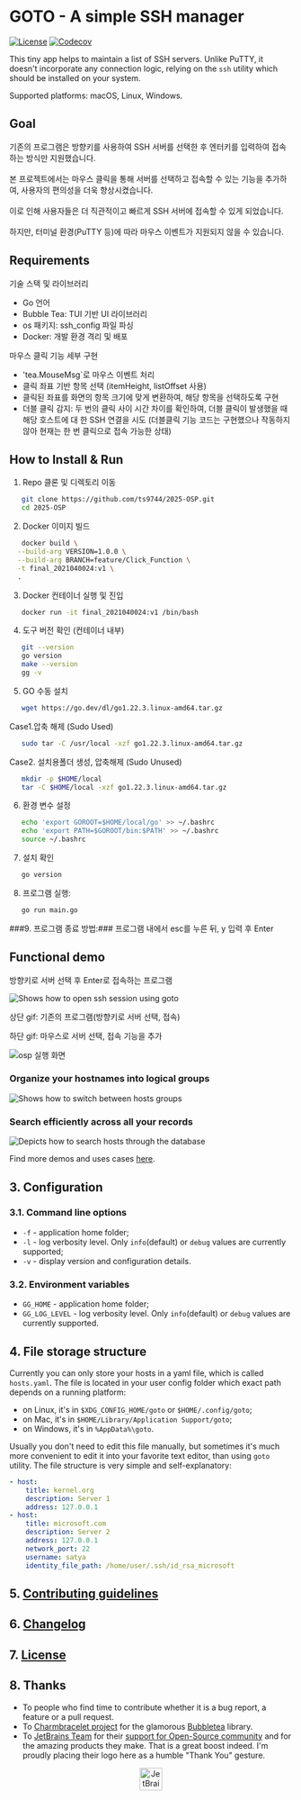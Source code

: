 # GOTO - A simple SSH manager #

[![License](https://img.shields.io/badge/license-MIT-blue.svg?style=flat-square)](https://raw.githubusercontent.com/grafviktor/goto/master/LICENSE)
[![Codecov](https://codecov.io/gh/grafviktor/goto/branch/develop/graph/badge.svg?token=tTyTsuCvNb)](https://codecov.io/gh/grafviktor/goto)

This tiny app helps to maintain a list of SSH servers. Unlike PuTTY, it doesn't incorporate any connection logic, relying on the `ssh` utility which should be installed on your system.

Supported platforms: macOS, Linux, Windows.

## Goal ##

  기존의 프로그램은 방향키를 사용하여 SSH 서버를 선택한 후 엔터키를 입력하여 접속하는 방식만 지원했습니다. <br><br>본 프로젝트에서는 마우스 클릭을 통해 서버를 선택하고 접속할 수 있는 기능을 추가하여, 사용자의 편의성을 더욱 향상시켰습니다. <br><br>이로 인해 사용자들은 더 직관적이고 빠르게 SSH 서버에 접속할 수 있게 되었습니다. <br><br>하지만, 터미널 환경(PuTTY 등)에 따라 마우스 이벤트가 지원되지 않을 수 있습니다.


## Requirements ##

기술 스택 및 라이브러리
- Go 언어
- Bubble Tea: TUI 기반 UI 라이브러리
- os 패키지: ssh_config 파일 파싱
- Docker: 개발 환경 격리 및 배포

마우스 클릭 기능 세부 구현
- 'tea.MouseMsg`로 마우스 이벤트 처리
- 클릭 좌표 기반 항목 선택 (itemHeight, listOffset 사용)
- 클릭된 좌표를 화면의 항목 크기에 맞게 변환하여, 해당 항목을 선택하도록 구현
- 더블 클릭 감지: 두 번의 클릭 사이 시간 차이를 확인하여, 더블 클릭이 발생했을 때 해당 호스트에 대   한 SSH 연결을 시도
(더블클릭 기능 코드는 구현했으나 작동하지 않아 현재는 한 번 클릭으로 접속 가능한 상태)

## How to Install & Run ##

1. Repo 클론 및 디렉토리 이동
```bash
   git clone https://github.com/ts9744/2025-OSP.git
   cd 2025-OSP
```
   
2. Docker 이미지 빌드
```bash
   docker build \
  --build-arg VERSION=1.0.0 \
  --build-arg BRANCH=feature/Click_Function \
  -t final_2021040024:v1 \
  .
```  
3. Docker 컨테이너 실행 및 진입
```bash
   docker run -it final_2021040024:v1 /bin/bash
```
4. 도구 버전 확인 (컨테이너 내부)
```bash
   git --version
   go version
   make --version
   gg -v
```
5. GO 수동 설치
```bash
   wget https://go.dev/dl/go1.22.3.linux-amd64.tar.gz
```
Case1.압축 해제 (Sudo Used)
```bash
   sudo tar -C /usr/local -xzf go1.22.3.linux-amd64.tar.gz
```
Case2. 설치용폴더 생성, 압축해제 (Sudo Unused)
```bash
   mkdir -p $HOME/local
   tar -C $HOME/local -xzf go1.22.3.linux-amd64.tar.gz
```
6. 환경 변수 설정
```bash
   echo 'export GOROOT=$HOME/local/go' >> ~/.bashrc
   echo 'export PATH=$GOROOT/bin:$PATH' >> ~/.bashrc
   source ~/.bashrc
```
7. 설치 확인
```bash
   go version
```
8. 프로그램 실행:
```bash
   go run main.go
```
###9. 프로그램 종료 방법:###
   프로그램 내에서 esc를 누른 뒤, y 입력 후 Enter

## Functional demo ##
방향키로 서버 선택 후 Enter로 접속하는 프로그램

![Shows how to open ssh session using goto](demo/edit_and_connect.gif)

상단 gif: 기존의 프로그램(방향키로 서버 선택, 접속)  

하단 gif: 마우스로 서버 선택, 접속 기능을 추가

![osp 실행 화면](ospvideo.gif)

### Organize your hostnames into logical groups ###

![Shows how to switch between hosts groups](demo/switch_between_groups.gif)

### Search efficiently across all your records ###

![Depicts how to search hosts through the database](demo/search_through_database.gif)

Find more demos and uses cases [here](demo/README.md).

## 3. Configuration ##

### 3.1. Command line options ###

* `-f` - application home folder;
* `-l` - log verbosity level. Only `info`(default) or `debug` values are currently supported;
* `-v` - display version and configuration details.

### 3.2. Environment variables ###

* `GG_HOME` - application home folder;
* `GG_LOG_LEVEL` - log verbosity level. Only `info`(default) or `debug` values are currently supported.

## 4. File storage structure ##

Currently you can only store your hosts in a yaml file, which is called `hosts.yaml`. The file is located in your user config folder which exact path depends on a running platform:

* on Linux, it's in `$XDG_CONFIG_HOME/goto` or `$HOME/.config/goto`;
* on Mac, it's in `$HOME/Library/Application Support/goto`;
* on Windows, it's in `%AppData%\goto`.

Usually you don't need to edit this file manually, but sometimes it's much more convenient to edit it into your favorite text editor, than using `goto` utility. The file structure is very simple and self-explanatory:

```yaml
- host:
    title: kernel.org
    description: Server 1
    address: 127.0.0.1
- host:
    title: microsoft.com
    description: Server 2
    address: 127.0.0.1
    network_port: 22
    username: satya
    identity_file_path: /home/user/.ssh/id_rsa_microsoft
```

## 5. [Contributing guidelines](CONTRIBUTING.md) ##

## 6. [Changelog](CHANGELOG.md) ##

## 7. [License](LICENSE) ##

## 8. Thanks ##

* To people who find time to contribute whether it is a bug report, a feature or a pull request.
* To [Charmbracelet project](https://charm.sh/) for the glamorous [Bubbletea](https://github.com/charmbracelet/bubbletea) library.
* To [JetBrains Team](https://www.jetbrains.com/) for their [support for Open-Source community](https://www.jetbrains.com/community/opensource/) and for the amazing products they make. That is a great boost indeed. I'm proudly placing their logo here as a humble "Thank You" gesture.

<div align="center">
  <a href="https://www.jetbrains.com/">
    <img
      height="40px"
      src="https://resources.jetbrains.com/storage/products/company/brand/logos/jetbrains.svg"
      alt="JetBrains logo."
    >
  </a>
</div>
